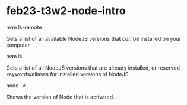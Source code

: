 # feb23-t3w2-node-intro

nvm ls-remote 

Gets a list of all available NodeJS versions that _can_ be installed on your computer

nvm ls

Gets a list of all NodeJS versions that are already installed, or reserved keywords/aliases for installed versions of NodeJS.


node -v

Shows the version of Node that is activated.